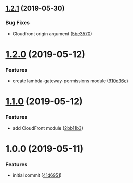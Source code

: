 ## [1.2.1](https://github.com/kennship/terraform-aws-web/compare/v1.2.0...v1.2.1) (2019-05-30)


### Bug Fixes

* Cloudfront origin argument ([5be3570](https://github.com/kennship/terraform-aws-web/commit/5be3570))

# [1.2.0](https://github.com/kennship/terraform-aws-web/compare/v1.1.0...v1.2.0) (2019-05-12)


### Features

* create lambda-gateway-permissions module ([910d36e](https://github.com/kennship/terraform-aws-web/commit/910d36e))

# [1.1.0](https://github.com/kennship/terraform-aws-web/compare/v1.0.0...v1.1.0) (2019-05-12)


### Features

* add CloudFront module ([2bb11b3](https://github.com/kennship/terraform-aws-web/commit/2bb11b3))

# 1.0.0 (2019-05-11)


### Features

* initial commit ([41d6951](https://github.com/kennship/terraform-aws-web/commit/41d6951))
